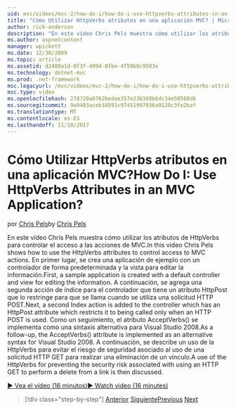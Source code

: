 ```yaml
---
uid: mvc/videos/mvc-2/how-do-i/how-do-i-use-httpverbs-attributes-in-an-mvc-application
title: "Cómo Utilizar HttpVerbs atributos en una aplicación MVC? | Microsoft Docs"
author: rick-anderson
description: "En este vídeo Chris Pels muestra cómo utilizar los atributos de HttpVerbs para controlar el acceso a las acciones de MVC. En primer lugar, se crea una aplicación de ejemplo con un Coadministrador predeterminada..."
ms.author: aspnetcontent
manager: wpickett
ms.date: 12/30/2009
ms.topic: article
ms.assetid: d2488a1d-0f3f-4994-8fbe-4f59b8c9503e
ms.technology: dotnet-mvc
ms.prod: .net-framework
msc.legacyurl: /mvc/videos/mvc-2/how-do-i/how-do-i-use-httpverbs-attributes-in-an-mvc-application
msc.type: video
ms.openlocfilehash: 278720a6762bedae357e23b368b6dc34e50568d6
ms.sourcegitcommit: 9a9483aceb34591c97451997036a9120c3fe2baf
ms.translationtype: MT
ms.contentlocale: es-ES
ms.lasthandoff: 11/10/2017
---
```

<a name="how-do-i-use-httpverbs-attributes-in-an-mvc-application"></a><span data-ttu-id="5a2bb-105">Cómo Utilizar HttpVerbs atributos en una aplicación MVC?</span><span class="sxs-lookup"><span data-stu-id="5a2bb-105">How Do I: Use HttpVerbs Attributes in an MVC Application?</span></span>
====================
<span data-ttu-id="5a2bb-106">por [Chris Pels](https://twitter.com/chrispels)</span><span class="sxs-lookup"><span data-stu-id="5a2bb-106">by [Chris Pels](https://twitter.com/chrispels)</span></span>

<span data-ttu-id="5a2bb-107">En este vídeo Chris Pels muestra cómo utilizar los atributos de HttpVerbs para controlar el acceso a las acciones de MVC.</span><span class="sxs-lookup"><span data-stu-id="5a2bb-107">In this video Chris Pels shows how to use the HttpVerbs attributes to control access to MVC actions.</span></span> <span data-ttu-id="5a2bb-108">En primer lugar, se crea una aplicación de ejemplo con un controlador de forma predeterminada y la vista para editar la información.</span><span class="sxs-lookup"><span data-stu-id="5a2bb-108">First, a sample application is created with a default controller and view for editing the information.</span></span> <span data-ttu-id="5a2bb-109">A continuación, se agrega una segunda acción de índice para el controlador que tiene un atributo HttpPost que lo restringe para que se llama cuando se utiliza una solicitud HTTP POST.</span><span class="sxs-lookup"><span data-stu-id="5a2bb-109">Next, a second Index action is added to the controller which has an HttpPost attribute which restricts it to being called only when an HTTP POST is used.</span></span> <span data-ttu-id="5a2bb-110">Como un seguimiento, el atributo AcceptVerbs() se implementa como una sintaxis alternativa para Visual Studio 2008.</span><span class="sxs-lookup"><span data-stu-id="5a2bb-110">As a follow-up, the AcceptVerbs() attribute is implemented as an alternative syntax for Visual Studio 2008.</span></span> <span data-ttu-id="5a2bb-111">A continuación, se describe un uso de la HttpVerbs para evitar el riesgo de seguridad asociado al uso de una solicitud HTTP GET para realizar una eliminación de un vínculo.</span><span class="sxs-lookup"><span data-stu-id="5a2bb-111">A use of the HttpVerbs for preventing the security risk associated with using an HTTP GET to perform a delete from a link is then discussed.</span></span>

[<span data-ttu-id="5a2bb-112">&#9654; Vea el vídeo (16 minutos)</span><span class="sxs-lookup"><span data-stu-id="5a2bb-112">&#9654; Watch video (16 minutes)</span></span>](https://channel9.msdn.com/Blogs/ASP-NET-Site-Videos/how-do-i-use-httpverbs-attributes-in-an-mvc-application)

>[!div class="step-by-step"]
<span data-ttu-id="5a2bb-113">[Anterior](how-do-i-work-with-model-binders-in-an-mvc-application.md)
[Siguiente](mvc2-html-encoding.md)</span><span class="sxs-lookup"><span data-stu-id="5a2bb-113">[Previous](how-do-i-work-with-model-binders-in-an-mvc-application.md)
[Next](mvc2-html-encoding.md)</span></span>
